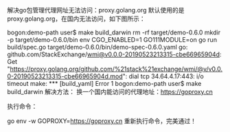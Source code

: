 解决go包管理代理网址无法访问：proxy.golang.org
默认使用的是proxy.golang.org，在国内无法访问，如下图所示：

bogon:demo-path user$ make build_darwin
rm -rf target/demo-0.6.0 
mkdir -p target/demo-0.6.0/bin 
env CGO_ENABLED=1 GO111MODULE=on go run build/spec.go target/demo-0.6.0/bin/demo-spec-0.6.0.yaml
go: github.com/StackExchange/wmi@v0.0.0-20190523213315-cbe66965904d: Get "https://proxy.golang.org/github.com/%21stack%21exchange/wmi/@v/v0.0.0-20190523213315-cbe66965904d.mod": dial tcp 34.64.4.17:443: i/o timeout
make: *** [build_yaml] Error 1
bogon:demo-path user$ make build_darwin
解决方法：
换一个国内能访问的代理地址：https://goproxy.cn

执行命令：

go env -w GOPROXY=https://goproxy.cn
重新执行命令，完美通过！